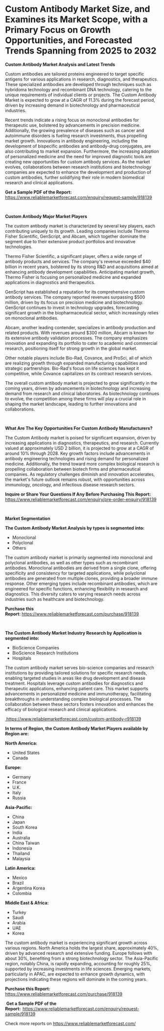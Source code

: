 <p><h1>Custom Antibody Market Size, and Examines its Market Scope, with a Primary Focus on Growth Opportunities, and Forecasted Trends Spanning from 2025 to 2032</h1></p><p><strong>Custom Antibody Market Analysis and Latest Trends</strong></p>
<p><p>Custom antibodies are tailored proteins engineered to target specific antigens for various applications in research, diagnostics, and therapeutics. These specialized antibodies are developed through techniques such as hybridoma technology and recombinant DNA technology, catering to the unique requirements of individual clients or projects. The Custom Antibody Market is expected to grow at a CAGR of 11.3% during the forecast period, driven by increasing demand in biotechnology and pharmaceutical industries. </p><p>Recent trends indicate a rising focus on monoclonal antibodies for therapeutic use, bolstered by advancements in precision medicine. Additionally, the growing prevalence of diseases such as cancer and autoimmune disorders is fueling research investments, thus propelling market growth. Innovations in antibody engineering, including the development of bispecific antibodies and antibody-drug conjugates, are also contributing to market expansion. Furthermore, the increasing adoption of personalized medicine and the need for improved diagnostic tools are creating new opportunities for custom antibody services. As the market evolves, collaborations between research institutions and biotechnology companies are expected to enhance the development and production of custom antibodies, further solidifying their role in modern biomedical research and clinical applications.</p></p>
<p><strong>Get a Sample PDF of the Report:&nbsp;</strong> <a href="https://www.reliablemarketforecast.com/enquiry/request-sample/918139?utm_campaign=2810&utm_medium=2&utm_source=Github&utm_content=ia&utm_term=07032025&utm_id=custom-antibody">https://www.reliablemarketforecast.com/enquiry/request-sample/918139</a></p>
<p>&nbsp;</p>
<p><strong>Custom Antibody Major Market Players</strong></p>
<p><p>The custom antibody market is characterized by several key players, each contributing uniquely to its growth. Leading companies include Thermo Fisher Scientific, GenScript, and Abcam, which together dominate the segment due to their extensive product portfolios and innovative technologies.</p><p>Thermo Fisher Scientific, a significant player, offers a wide range of antibody products and services. The company's revenue exceeded $40 billion in recent years, bolstered by its strong R&D and acquisitions aimed at enhancing antibody development capabilities. Anticipating market growth, Thermo Fisher is focusing on personalized medicine and expanded applications in diagnostics and therapeutics.</p><p>GenScript has established a reputation for its comprehensive custom antibody services. The company reported revenues surpassing $500 million, driven by its focus on precision medicine and biotechnology. GenScript continues to invest in technology upgrades, forecasting significant growth in the biopharmaceutical sector, which increasingly relies on monoclonal antibodies.</p><p>Abcam, another leading contender, specializes in antibody production and related products. With revenues around $300 million, Abcam is known for its extensive antibody validation processes. The company emphasizes innovation and expanding its portfolio to cater to academic and commercial research, positioning itself for strong growth in the global market.</p><p>Other notable players include Bio-Rad, Covance, and ProSci, all of which are realizing growth through expanded manufacturing capabilities and strategic partnerships. Bio-Rad's focus on life sciences has kept it competitive, while Covance capitalizes on its contract research services.</p><p>The overall custom antibody market is projected to grow significantly in the coming years, driven by advancements in biotechnology and increasing demand from research and clinical laboratories. As biotechnology continues to evolve, the competition among these firms will play a crucial role in shaping the market landscape, leading to further innovations and collaborations.</p></p>
<p>&nbsp;</p>
<p><strong>What Are The Key Opportunities For Custom Antibody Manufacturers?</strong></p>
<p><p>The Custom Antibody market is poised for significant expansion, driven by increasing applications in diagnostics, therapeutics, and research. Currently valued at approximately USD 2 billion, it is projected to grow at a CAGR of around 10% through 2028. Key growth factors include advancements in antibody engineering technologies and rising demand for personalized medicine. Additionally, the trend toward more complex biological research is propelling collaboration between biotech firms and pharmaceutical companies. As regulatory challenges diminish and innovation accelerates, the market's future outlook remains robust, with opportunities across immunology, oncology, and infectious disease research sectors.</p></p>
<p><strong>Inquire or Share Your Questions If Any Before Purchasing This Report:</strong> <a href="https://www.reliablemarketforecast.com/enquiry/pre-order-enquiry/918139?utm_campaign=2810&utm_medium=2&utm_source=Github&utm_content=ia&utm_term=07032025&utm_id=custom-antibody">https://www.reliablemarketforecast.com/enquiry/pre-order-enquiry/918139</a></p>
<p>&nbsp;</p>
<p><strong>Market Segmentation</strong></p>
<p><strong>The Custom Antibody Market Analysis by types is segmented into:</strong></p>
<p><ul><li>Monoclonal</li><li>Polyclonal</li><li>Others</li></ul></p>
<p><p>The custom antibody market is primarily segmented into monoclonal and polyclonal antibodies, as well as other types such as recombinant antibodies. Monoclonal antibodies are derived from a single clone, offering specificity and consistency for targeted applications, while polyclonal antibodies are generated from multiple clones, providing a broader immune response. Other emerging types include recombinant antibodies, which are engineered for specific functions, enhancing flexibility in research and diagnostics. This diversity caters to varying research needs across industries such as healthcare and biotechnology.</p></p>
<p><strong>Purchase this Report:&nbsp;</strong><a href="https://www.reliablemarketforecast.com/purchase/918139?utm_campaign=2810&utm_medium=2&utm_source=Github&utm_content=ia&utm_term=07032025&utm_id=custom-antibody">https://www.reliablemarketforecast.com/purchase/918139</a></p>
<p>&nbsp;</p>
<p><strong>The Custom Antibody Market Industry Research by Application is segmented into:</strong></p>
<p><ul><li>BioScience Companies</li><li>BioScience Research Institutions</li><li>Hospitals</li></ul></p>
<p><p>The custom antibody market serves bio-science companies and research institutions by providing tailored solutions for specific research needs, enabling targeted studies in areas like drug development and disease treatment. Hospitals leverage custom antibodies for diagnostics and therapeutic applications, enhancing patient care. This market supports advancements in personalized medicine and immunotherapy, facilitating breakthroughs in understanding complex biological processes. The collaboration between these sectors fosters innovation and enhances the efficacy of biological research and clinical applications.</p></p>
<p><a href="https://www.reliablemarketforecast.com/custom-antibody-r918139?utm_campaign=2810&utm_medium=2&utm_source=Github&utm_content=ia&utm_term=07032025&utm_id=custom-antibody">&nbsp;https://www.reliablemarketforecast.com/custom-antibody-r918139</a></p>
<p><strong>In terms of Region, the Custom Antibody Market Players available by Region are:</strong></p>
<p>
    <p> <strong> North America: </strong>
        <ul>
            <li>United States</li>
            <li>Canada</li>
        </ul>
        </p> 
    <p> <strong> Europe: </strong>
        <ul>
            <li>Germany</li>
            <li>France</li>
            <li>U.K.</li>
            <li>Italy</li>
            <li>Russia</li>
        </ul>
        </p> 
    <p> <strong> Asia-Pacific: </strong>
        <ul>
            <li>China</li>
            <li>Japan</li>
            <li>South Korea</li>
            <li>India</li>
            <li>Australia</li>
            <li>China Taiwan</li>
            <li>Indonesia</li>
            <li>Thailand</li>
            <li>Malaysia</li>
        </ul>
        </p> 
    <p> <strong> Latin America: </strong>
        <ul>
            <li>Mexico</li>
            <li>Brazil</li>
            <li>Argentina Korea</li>
            <li>Colombia</li>
        </ul>
        </p> 
    <p> <strong> Middle East & Africa: </strong>
        <ul>
            <li>Turkey</li>
            <li>Saudi</li>
            <li>Arabia</li>
            <li>UAE</li>
            <li>Korea</li>
        </ul>
    </p>
    </p>
<p><p>The custom antibody market is experiencing significant growth across various regions. North America holds the largest share, approximately 40%, driven by advanced research and extensive funding. Europe follows with about 30%, benefiting from a strong biotechnology sector. The Asia-Pacific region, notably China, is rapidly expanding, accounting for roughly 25%, supported by increasing investments in life sciences. Emerging markets, particularly in APAC, are expected to enhance growth dynamics, with projections indicating these regions will dominate in the coming years.</p></p>
<p><strong>Purchase this Report: </strong><a href="https://www.reliablemarketforecast.com/purchase/918139?utm_campaign=2810&utm_medium=2&utm_source=Github&utm_content=ia&utm_term=07032025&utm_id=custom-antibody">https://www.reliablemarketforecast.com/purchase/918139</a></p>
<p>&nbsp;<strong>Get a Sample PDF of the Report:&nbsp;&nbsp;</strong><a href="https://www.reliablemarketforecast.com/enquiry/request-sample/918139?utm_campaign=2810&utm_medium=2&utm_source=Github&utm_content=ia&utm_term=07032025&utm_id=custom-antibody">https://www.reliablemarketforecast.com/enquiry/request-sample/918139</a></p>
<p><strong></strong></p>
<p>Check more reports on <a href="https://www.reliablemarketforecast.com/?utm_campaign=2810&utm_medium=2&utm_source=Github&utm_content=ia&utm_term=07032025&utm_id=custom-antibody">https://www.reliablemarketforecast.com/</a></p>